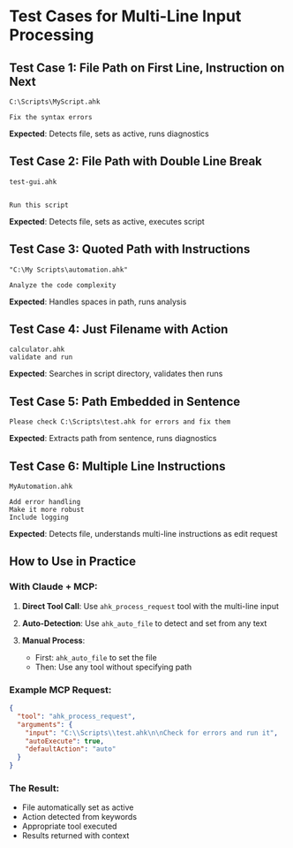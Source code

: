 # Test Cases for Multi-Line Input Processing

## Test Case 1: File Path on First Line, Instruction on Next
```
C:\Scripts\MyScript.ahk

Fix the syntax errors
```
**Expected**: Detects file, sets as active, runs diagnostics

## Test Case 2: File Path with Double Line Break
```
test-gui.ahk


Run this script
```
**Expected**: Detects file, sets as active, executes script

## Test Case 3: Quoted Path with Instructions
```
"C:\My Scripts\automation.ahk"

Analyze the code complexity
```
**Expected**: Handles spaces in path, runs analysis

## Test Case 4: Just Filename with Action
```
calculator.ahk
validate and run
```
**Expected**: Searches in script directory, validates then runs

## Test Case 5: Path Embedded in Sentence
```
Please check C:\Scripts\test.ahk for errors and fix them
```
**Expected**: Extracts path from sentence, runs diagnostics

## Test Case 6: Multiple Line Instructions
```
MyAutomation.ahk

Add error handling
Make it more robust
Include logging
```
**Expected**: Detects file, understands multi-line instructions as edit request

## How to Use in Practice

### With Claude + MCP:

1. **Direct Tool Call**: 
   Use `ahk_process_request` tool with the multi-line input

2. **Auto-Detection**:
   Use `ahk_auto_file` to detect and set from any text

3. **Manual Process**:
   - First: `ahk_auto_file` to set the file
   - Then: Use any tool without specifying path

### Example MCP Request:
```json
{
  "tool": "ahk_process_request",
  "arguments": {
    "input": "C:\\Scripts\\test.ahk\n\nCheck for errors and run it",
    "autoExecute": true,
    "defaultAction": "auto"
  }
}
```

### The Result:
- File automatically set as active
- Action detected from keywords
- Appropriate tool executed
- Results returned with context
